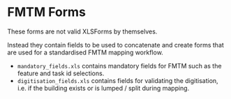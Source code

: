 # FMTM Forms

These forms are not valid XLSForms by themselves.

Instead they contain fields to be used to concatenate and create forms
that are used for a standardised FMTM mapping workflow.

- `mandatory_fields.xls` contains mandatory fields for FMTM such as
  the feature and task id selections.
- `digitisation_fields.xls` contains fields for validating the digitisation,
  i.e. if the building exists or is lumped / split during mapping.
